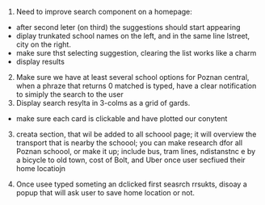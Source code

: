 1. Need to improve search component on a homepage:
- after second leter (on third) the suggestions should start appearing
- diplay trunkated school names on the left, and in the same line lstreet, city on the right.
- make sure thst selecting suggestion, clearing the list works like a charm
- display results
2. Make sure we have at least several school options for Poznan central, when a phraze that returns 0 matched is typed, have a clear notification to simiply the search to the user
3. Display search resylta in 3-colms as a grid of gards.
- make sure each card is clickable and have plotted our conytent

3. creata section, that wil be added to all schoool page; it will overview the transport that is nearby the schoool; you can make research dfor all Poznan schoool, or make it up; include bus, tram lines, ndistanstnc e by a bicycle to old town, cost of Bolt, and Uber once user secfiued their home locatiojn

4. Once usee typed someting an dclicked first seasrch rrsukts, disoay a popup that will ask user to save home location or not.